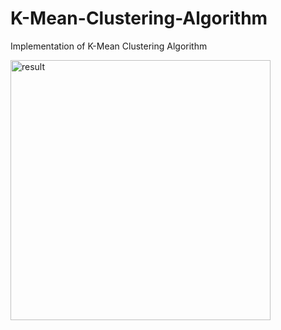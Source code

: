 # K-Mean-Clustering-Algorithm

Implementation of K-Mean Clustering Algorithm

<img width="416" alt="result" src="https://user-images.githubusercontent.com/17355283/37395677-1573f72e-2777-11e8-892d-f540ce8afe76.png">
